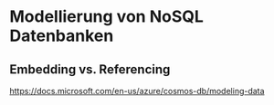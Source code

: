 # Modellierung von NoSQL Datenbanken

## Embedding vs. Referencing
https://docs.microsoft.com/en-us/azure/cosmos-db/modeling-data

#